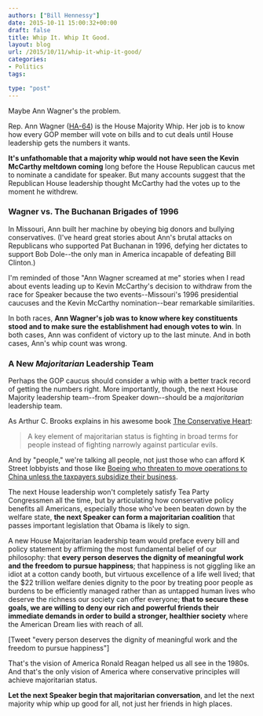 ```yaml
---
authors: ["Bill Hennessy"]
date: 2015-10-11 15:00:32+00:00
draft: false
title: Whip It. Whip It Good.
layout: blog
url: /2015/10/11/whip-it-whip-it-good/
categories:
- Politics
tags:

type: "post"
---
```


Maybe Ann Wagner's the problem.

Rep. Ann Wagner ([HA-64](https://www.heritageactionscorecard.com/members/member/W000812)) is the House Majority Whip. Her job is to know how every GOP member will vote on bills and to cut deals until House leadership gets the numbers it wants.

**It's unfathomable that a majority whip would not have seen the Kevin McCarthy meltdown coming** long before the House Republican caucus met to nominate a candidate for speaker. But many accounts suggest that the Republican House leadership thought McCarthy had the votes up to the moment he withdrew.



### Wagner vs. The Buchanan Brigades of 1996



In Missouri, Ann built her machine by obeying big donors and bullying conservatives. (I've heard great stories about Ann's brutal attacks on Republicans who supported Pat Buchanan in 1996, defying her dictates to support Bob Dole--the only man in America incapable of defeating Bill Clinton.)

I'm reminded of those "Ann Wagner screamed at me" stories when I read about events leading up to Kevin McCarthy's decision to withdraw from the race for Speaker because the two events--Missouri's 1996 presidential caucuses and the Kevin McCarthy nomination--bear remarkable similarities.

In both races, **Ann Wagner's job was to know where key constituents stood and to make sure the establishment had enough votes to win**. In both cases, Ann was confident of victory up to the last minute. And in both cases, Ann's whip count was wrong.



### A New _Majoritarian_ Leadership Team



Perhaps the GOP caucus should consider a whip with a better track record of getting the numbers right. More importantly, though, the next House Majority leadership team--from Speaker down--should be a _majoritarian_ leadership team.

As Arthur C. Brooks explains in his awesome book [The Conservative Heart](https://smile.amazon.com/Conservative-Heart-Happier-Prosperous-America-ebook/dp/B00NEPDGRW/ref=sr_1_1?s=digital-text&ie=UTF8&qid=1444574184&sr=1-1&keywords=the+conservative+heart):



> A key element of majoritarian status is fighting in broad terms for people instead of fighting narrowly against particular evils.



And by "people," we're talking all people, not just those who can afford K Street lobbyists and those like [Boeing who threaten to move operations to China unless the taxpayers subsidize their business](https://smile.amazon.com/Conservative-Heart-Happier-Prosperous-America-ebook/dp/B00NEPDGRW/ref=sr_1_1?s=digital-text&ie=UTF8&qid=1444574184&sr=1-1&keywords=the+conservative+heart).

The next House leadership won't completely satisfy Tea Party Congressmen all the time, but by articulating how conservative policy benefits all Americans, especially those who've been beaten down by the welfare state, **the next Speaker can form a majoritarian coalition** that passes important legislation that Obama is likely to sign.

A new House Majoritarian leadership team would preface every bill and policy statement by affirming the most fundamental belief of our philosophy: that **every person deserves the dignity of meaningful work and the freedom to pursue happiness**; that happiness is not giggling like an idiot at a cotton candy booth, but virtuous excellence of a life well lived; that the $22 trillion welfare denies dignity to the poor by treating poor people as burdens to be efficiently managed rather than as untapped human lives who deserve the richness our society can offer everyone; **that to secure these goals, we are willing to deny our rich and powerful friends their immediate demands in order to build a stronger, healthier society** where the American Dream lies with reach of all.

[Tweet "every person deserves the dignity of meaningful work and the freedom to pursue happiness"]

That's the vision of America Ronald Reagan helped us all see in the 1980s. And that's the only vision of America where conservative principles will achieve majoritarian status.

**Let the next Speaker begin that majoritarian conversation**, and let the next majority whip whip up good for all, not just her friends in high places.
